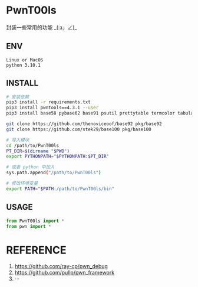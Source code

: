 # PwnT00ls

封装一些常用的功能 \_(:з」∠)\_

## ENV

```
Linux or MacOS
python 3.10.1
```

## INSTALL

```sh
# 安装依赖
pip3 install -r requirements.txt
pip3 install pwntools==4.3.1 --user
pip3 install base58 pybase62 base91 psutil prettytable termcolor tabulate pycryptodome

git clone https://github.com/thenoviceoof/base92 pkg/base92
git clone https://github.com/stek29/base100 pkg/base100

# 导入模块
cd /path/to/PwnT00ls
PT_DIR=$(dirname "$PWD")
export PYTHONPATH="$PYTHONPATH:$PT_DIR"

# 或者 python 中加入
sys.path.append("/path/to/PwnT00ls")

# 修改环境变量
export PATH="$PATH:/path/to/PwnT00ls/bin"
```

## USAGE

```python
from PwnT00ls import *
from pwn import *
```

# REFERENCE

1. https://github.com/ray-cp/pwn_debug
2. https://github.com/pullp/pwn_framework
3. ···
